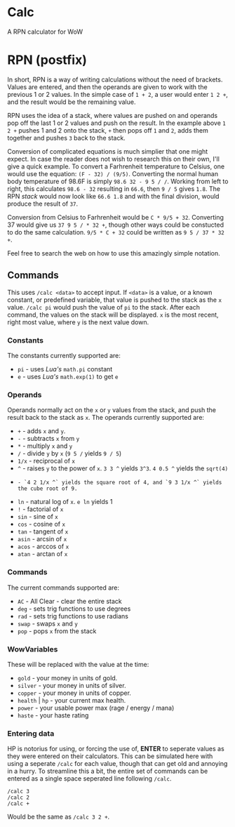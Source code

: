# Calc
A RPN calculator for WoW

# RPN (postfix)
In short, RPN is a way of writing calculations without the need of brackets.
Values are entered, and then the operands are given to work with the previous 1 or 2 values.
In the simple case of `1 + 2`, a user would enter `1 2 +`, and the result would be the remaining value.

RPN uses the idea of a stack, where values are pushed on and operands pop off the last 1 or 2 values and push on the result.
In the example above `1 2 +` pushes 1 and 2 onto the stack, `+` then pops off `1` and `2`, adds them together and pushes `3` back to the stack.

Conversion of complicated equations is much simplier that one might expect.
In case the reader does not wish to research this on their own, I'll give a quick example.
To convert a Farhrenheit temperature to Celsius, one would use the equation: `(F - 32) / (9/5)`.
Converting the normal human body temperature of 98.6F is simply `98.6 32 - 9 5 / /`.
Working from left to right, this calculates `98.6 - 32` resulting in `66.6`, then `9 / 5` gives `1.8`.
The RPN *stack* would now look like `66.6 1.8` and with the final division, would produce the result of `37`.

Conversion from Celsius to Farhrenheit would be `C * 9/5 + 32`.
Converting 37 would give us `37 9 5 / * 32 +`, though other ways could be constucted to do the same calculation.
`9/5 * C + 32` could be written as `9 5 / 37 * 32 +`.

Feel free to search the web on how to use this amazingly simple notation.

## Commands
This uses `/calc <data>` to accept input.
If `<data>` is a value, or a known constant, or predefined variable, that value is pushed to the stack as the `x` value.
`/calc pi` would push the value of `pi` to the stack.
After each command, the values on the stack will be displayed.
`x` is the most recent, right most value, where `y` is the next value down.

### Constants
The constants currently supported are:
* `pi` - uses *Lua's* `math.pi` constant
* `e` - uses *Lua's* `math.exp(1)` to get `e`

### Operands
Operands normally act on the `x` or `y` values from the stack, and push the result back to the stack as `x`.
The operands currently supported are:
* `+` - adds `x` and `y`.
* `-` - subtracts `x` from `y`
* `*` - multiply `x` and `y`
* `/` - divide `y` by `x` (`9 5 /` yields `9 / 5`)
* `1/x` - reciprocal of `x`
* `^` - raises `y` to the power of `x`. `3 3 ^` yields `3^3`. `4 0.5 ^` yields the `sqrt(4)`
*     - `4 2 1/x ^` yields the square root of 4, and `9 3 1/x ^` yields the cube root of 9.
* `ln` - natural log of `x`. `e ln` yields 1
* `!` - factorial of `x`
* `sin` - sine of `x`
* `cos` - cosine of `x`
* `tan` - tangent of `x`
* `asin` - arcsin of `x`
* `acos` - arccos of `x`
* `atan` - arctan of `x`

### Commands
The current commands supported are:
* `AC` - All Clear - clear the entire stack
* `deg` - sets trig functions to use degrees
* `rad` - sets trig functions to use radians
* `swap` - swaps `x` and `y`
* `pop` - pops `x` from the stack

### WowVariables
These will be replaced with the value at the time:
* `gold` - your money in units of gold.
* `silver` - your money in units of silver.
* `copper` - your money in units of copper.
* `health` | `hp` - your current max health.
* `power` - your usable power max (rage / energy / mana)
* `haste` - your haste rating

### Entering data
HP is notorius for using, or forcing the use of, **ENTER** to seperate values as they were entered on their calculators.
This can be simulated here with using a seperate `/calc` for each value, though that can get old and annoying in a hurry.
To streamline this a bit, the entire set of commands can be entered as a single space seperated line following `/calc`.

    /calc 3
    /calc 2
    /calc +
Would be the same as `/calc 3 2 +`.
